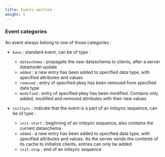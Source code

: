```yaml
---
title: Events emitted
weight: 5
---
```


### Event categories

An event always belong to one of those categories :

- `base` : standard event, can be of type :
  - `dataschema` : propagate the new dataschema to clients, after a server datamodel update
  - `added` : a new entry has been added to specified data type, with specified attributes and values
  - `removed` : entry of specified pkey has been removed from specified data type
  - `modified` : entry of specified pkey has been modified. Contains only added, modified and removed attributes with their new values

- `initsync` : indicate that the event is a part of an initsync sequence, can be of type :
  - `init-start` : beginning of an initsync sequence, also contains the current dataschema
  - `added` : a new entry has been added to specified data type, with specified attributes and values. As the server sends the contents of its cache to initialize clients, entries can only be added
  - `init-stop` : end of an initsync sequence
